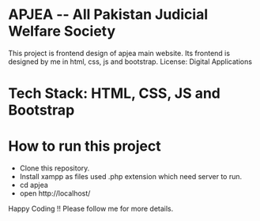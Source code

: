 # APJEA -- All Pakistan Judicial Welfare Society

This project is frontend design of apjea main website. Its frontend is designed by me in html, css, js and bootstrap. 
License: Digital Applications

# Tech Stack: HTML, CSS, JS and Bootstrap

# How to run this project
* Clone this repository.
* Install xampp as files used .php extension which need server to run.
* cd apjea
* open http://localhost/

Happy Coding !! 
Please follow me for more details.
